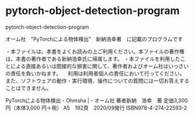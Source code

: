 # pytorch-object-detection-program
pytorch-object-detection-program

オーム社　"PyTorchによる物体検出”　新納浩幸著　に記載のプログラムです

・本ファイルは、本書をよくお読みの上ご利用ください。本ファイルの著作権は、本書の著作者である新納浩幸氏に帰属します。
・本ファイルを利用したことによる直接あるいは間接的な損害に関して、著作者およびオーム社はいっさいの責任を負いかねます。
　利用は利用者個人の責任において行ってください。また、ソフトウェアの動作・実行環境、操作についての質問には一切お答えすることはできません。

PyTorchによる物体検出 - Ohmsha | - オーム社
著者新納　浩幸　著
定価3,300 円（本体3,000 円＋税）
A5　192頁　2020/09発行
ISBN978-4-274-22593-2

